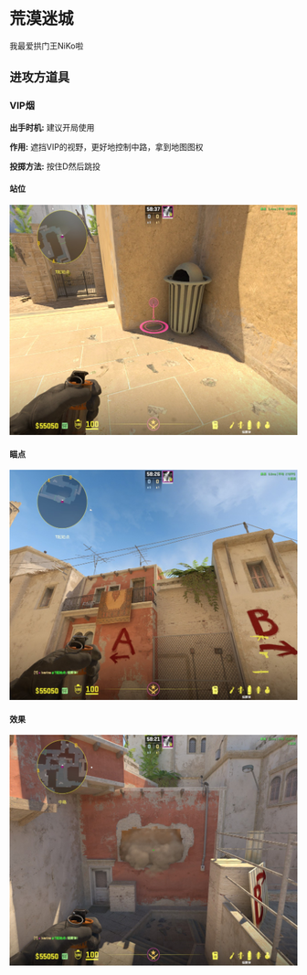# 荒漠迷城

我最爱拱门王NiKo啦

## 进攻方道具

### VIP烟

**出手时机:** 建议开局使用

**作用:** 遮挡VIP的视野，更好地控制中路，拿到地图图权

**投掷方法:** 按住D然后跳投

<!-- tabs:start -->

#### 站位

![垃圾桶外侧贴死](images/mirage/trashout.jpg)

#### 瞄点

![大致点位都可以](images/mirage/vipch.jpg)

#### 效果

![满封VIP](images/mirage/vipresult.jpg)

<!-- tabs:end -->